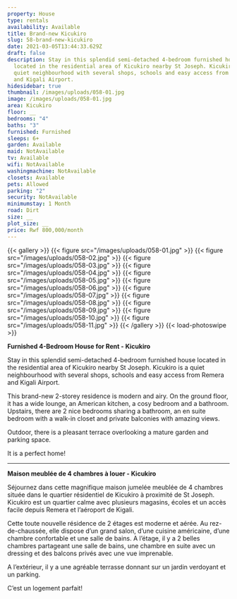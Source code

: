 ```yaml
---
property: House
type: rentals
availability: Available
title: Brand-new Kicukiro
slug: 58-brand-new-kicukiro
date: 2021-03-05T13:44:33.629Z
draft: false
description: Stay in this splendid semi-detached 4-bedroom furnished house
  located in the residential area of Kicukiro nearby St Joseph. Kicukiro is a
  quiet neighbourhood with several shops, schools and easy access from Remera
  and Kigali Airport.
hidesidebar: true
thumbnail: /images/uploads/058-01.jpg
image: /images/uploads/058-01.jpg
area: Kicukiro
floor: __
bedrooms: "4"
baths: "3"
furnished: Furnished
sleeps: 6+
garden: Available
maid: NotAvailable
tv: Available
wifi: NotAvailable
washingmachine: NotAvailable
closets: Available
pets: Allowed
parking: "2"
security: NotAvailable
minimumstay: 1 Month
road: Dirt
size: __
plot_size: __
price: Rwf 800,000/month
---
```

{{< gallery >}}
{{< figure src="/images/uploads/058-01.jpg" >}}
{{< figure src="/images/uploads/058-02.jpg" >}}
{{< figure src="/images/uploads/058-03.jpg" >}}
{{< figure src="/images/uploads/058-04.jpg" >}}
{{< figure src="/images/uploads/058-05.jpg" >}}
{{< figure src="/images/uploads/058-06.jpg" >}}
{{< figure src="/images/uploads/058-07.jpg" >}}
{{< figure src="/images/uploads/058-08.jpg" >}}
{{< figure src="/images/uploads/058-09.jpg" >}}
{{< figure src="/images/uploads/058-10.jpg" >}}
{{< figure src="/images/uploads/058-11.jpg" >}}
{{< /gallery >}}
{{< load-photoswipe >}}

**Furnished 4-Bedroom House for Rent - Kicukiro**

Stay in this splendid semi-detached 4-bedroom furnished house located in the residential area of Kicukiro nearby St Joseph. Kicukiro is a quiet neighbourhood with several shops, schools and easy access from Remera and Kigali Airport.

This brand-new 2-storey residence is modern and airy. On the ground floor, it has a wide lounge, an American kitchen, a cosy bedroom and a bathroom. Upstairs, there are 2 nice bedrooms sharing a bathroom, an en suite bedroom with a walk-in closet and private balconies with amazing views.

Outdoor, there is a pleasant terrace overlooking a mature garden and parking space.

It is a perfect home!

- - -

**Maison meublée de 4 chambres à louer - Kicukiro**

Séjournez dans cette magnifique maison jumelée meublée de 4 chambres située dans le quartier résidentiel de Kicukiro à proximité de St Joseph. Kicukiro est un quartier calme avec plusieurs magasins, écoles et un accès facile depuis Remera et l’aéroport de Kigali.

Cette toute nouvelle résidence de 2 étages est moderne et aérée. Au rez-de-chaussée, elle dispose d’un grand salon, d’une cuisine américaine, d’une chambre confortable et une salle de bains. A l’étage, il y a 2 belles chambres partageant une salle de bains, une chambre en suite avec un dressing et des balcons privés avec une vue imprenable.

A l’extérieur, il y a une agréable terrasse donnant sur un jardin verdoyant et un parking.

C’est un logement parfait!